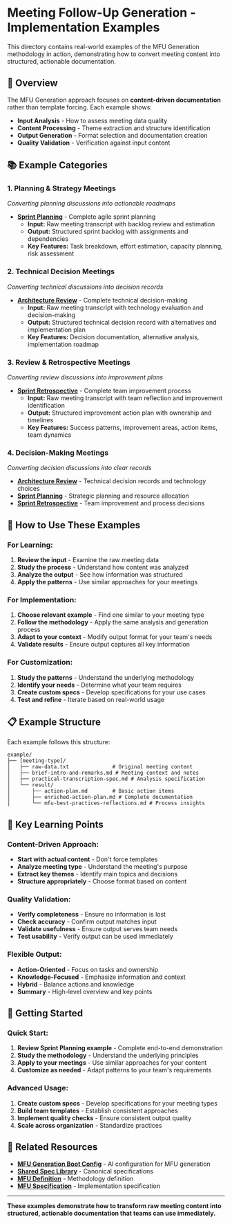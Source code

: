 # Meeting Follow-Up Generation - Implementation Examples

This directory contains real-world examples of the MFU Generation methodology in action, demonstrating how to convert meeting content into structured, actionable documentation.

## 🎯 Overview

The MFU Generation approach focuses on **content-driven documentation** rather than template forcing. Each example shows:

- **Input Analysis** - How to assess meeting data quality
- **Content Processing** - Theme extraction and structure identification  
- **Output Generation** - Format selection and documentation creation
- **Quality Validation** - Verification against input content

## 📚 Example Categories

### **1. Planning & Strategy Meetings**
*Converting planning discussions into actionable roadmaps*

- **[Sprint Planning](./example/sprint-planning/)** - Complete agile sprint planning
  - **Input:** Raw meeting transcript with backlog review and estimation
  - **Output:** Structured sprint backlog with assignments and dependencies
  - **Key Features:** Task breakdown, effort estimation, capacity planning, risk assessment

### **2. Technical Decision Meetings**
*Converting technical discussions into decision records*

- **[Architecture Review](./example/architecture-review/)** - Complete technical decision-making
  - **Input:** Raw meeting transcript with technology evaluation and decision-making
  - **Output:** Structured technical decision record with alternatives and implementation plan
  - **Key Features:** Decision documentation, alternative analysis, implementation roadmap

### **3. Review & Retrospective Meetings**
*Converting review discussions into improvement plans*

- **[Sprint Retrospective](./example/sprint-retrospective/)** - Complete team improvement process
  - **Input:** Raw meeting transcript with team reflection and improvement identification
  - **Output:** Structured improvement action plan with ownership and timelines
  - **Key Features:** Success patterns, improvement areas, action items, team dynamics

### **4. Decision-Making Meetings**
*Converting decision discussions into clear records*

- **[Architecture Review](./example/architecture-review/)** - Technical decision records and technology choices
- **[Sprint Planning](./example/sprint-planning/)** - Strategic planning and resource allocation
- **[Sprint Retrospective](./example/sprint-retrospective/)** - Team improvement and process decisions

## 🔧 How to Use These Examples

### **For Learning:**
1. **Review the input** - Examine the raw meeting data
2. **Study the process** - Understand how content was analyzed
3. **Analyze the output** - See how information was structured
4. **Apply the patterns** - Use similar approaches for your meetings

### **For Implementation:**
1. **Choose relevant example** - Find one similar to your meeting type
2. **Follow the methodology** - Apply the same analysis and generation process
3. **Adapt to your context** - Modify output format for your team's needs
4. **Validate results** - Ensure output captures all key information

### **For Customization:**
1. **Study the patterns** - Understand the underlying methodology
2. **Identify your needs** - Determine what your team requires
3. **Create custom specs** - Develop specifications for your use cases
4. **Test and refine** - Iterate based on real-world usage

## 📋 Example Structure

Each example follows this structure:

```
example/
├── [meeting-type]/
│   ├── raw-data.txt              # Original meeting content
│   ├── brief-intro-and-remarks.md # Meeting context and notes
│   ├── practical-transcription-spec.md # Analysis specification
│   └── result/
│       ├── action-plan.md        # Basic action items
│       ├── enriched-action-plan.md # Complete documentation
│       └── mfu-best-practices-reflections.md # Process insights
```

## 🎯 Key Learning Points

### **Content-Driven Approach:**
- **Start with actual content** - Don't force templates
- **Analyze meeting type** - Understand the meeting's purpose
- **Extract key themes** - Identify main topics and decisions
- **Structure appropriately** - Choose format based on content

### **Quality Validation:**
- **Verify completeness** - Ensure no information is lost
- **Check accuracy** - Confirm output matches input
- **Validate usefulness** - Ensure output serves team needs
- **Test usability** - Verify output can be used immediately

### **Flexible Output:**
- **Action-Oriented** - Focus on tasks and ownership
- **Knowledge-Focused** - Emphasize information and context
- **Hybrid** - Balance actions and knowledge
- **Summary** - High-level overview and key points

## 🚀 Getting Started

### **Quick Start:**
1. **Review Sprint Planning example** - Complete end-to-end demonstration
2. **Study the methodology** - Understand the underlying principles
3. **Apply to your meetings** - Use similar approaches for your content
4. **Customize as needed** - Adapt patterns to your team's requirements

### **Advanced Usage:**
1. **Create custom specs** - Develop specifications for your meeting types
2. **Build team templates** - Establish consistent approaches
3. **Implement quality checks** - Ensure consistent output quality
4. **Scale across organization** - Standardize practices

## 📖 Related Resources

- **[MFU Generation Boot Config](../../04-ai-agent-boot-config/domain-specific-configs/mfu-generation-boot-config.yaml)** - AI configuration for MFU generation
- **[Shared Spec Library](../../05-spec-library/business-processes/meeting-follow-up/)** - Canonical specifications
- **[MFU Definition](../05-mfu-generation/01-definition.md)** - Methodology definition
- **[MFU Specification](../05-mfu-generation/02-spec.md)** - Implementation specification

---

**These examples demonstrate how to transform raw meeting content into structured, actionable documentation that teams can use immediately.**
